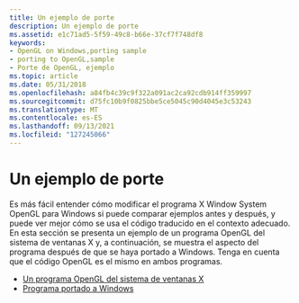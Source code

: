 ```yaml
---
title: Un ejemplo de porte
description: Un ejemplo de porte
ms.assetid: e1c71ad5-5f59-49c8-b66e-37cf7f748df8
keywords:
- OpenGL on Windows,porting sample
- porting to OpenGL,sample
- Porte de OpenGL, ejemplo
ms.topic: article
ms.date: 05/31/2018
ms.openlocfilehash: a84fb4c39c9f322a091ac2ca92cdb914ff359997
ms.sourcegitcommit: d75fc10b9f0825bbe5ce5045c90d4045e3c53243
ms.translationtype: MT
ms.contentlocale: es-ES
ms.lasthandoff: 09/13/2021
ms.locfileid: "127245066"
---
```

# <a name="a-porting-sample"></a>Un ejemplo de porte

Es más fácil entender cómo modificar el programa X Window System OpenGL para Windows si puede comparar ejemplos antes y después, y puede ver mejor cómo se usa el código traducido en el contexto adecuado. En esta sección se presenta un ejemplo de un programa OpenGL del sistema de ventanas X y, a continuación, se muestra el aspecto del programa después de que se haya portado a Windows. Tenga en cuenta que el código OpenGL es el mismo en ambos programas.

-   [Un programa OpenGL del sistema de ventanas X](an-x-window-system-opengl-program.md)
-   [Programa portado a Windows](the-program-ported-to-win32.md)

 

 




